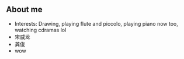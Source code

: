 ## About me

- Interests: Drawing, playing flute and piccolo, playing piano now too, watching cdramas lol
- 宋威龙
- 龚俊
- wow
